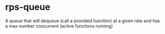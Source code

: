 # rps-queue
A queue that will dequeue (call a provided function) at a given rate and has a max number concurrent (active functions running)
